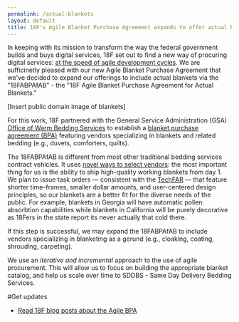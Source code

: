 ```yaml
---
permalink: /actual-blankets
layout: default
title: 18F's Agile Blanket Purchase Agreement expands to offer actual blankets
---
```


In keeping with its mission to transform the way the federal government builds and buys digital services, 18F set out to find a new way of procuring digital services: [at the speed of agile development cycles](https://18f.gsa.gov/2015/01/08/creating-a-federal-marketplace-for-agile-delivery-services/). We are sufficinetly pleased with our new Agile Blanket Purchase Agreement that we've decided to expand our offerings to include actual blankets via the "18FABPAfAB" - the "18F Agile Blanket Purchase Agreement for Actual Blankets."

[Insert public domain image of blankets]

For this work, 18F partnered with the General Service Administration (GSA) [Office of Warm Bedding Services](https://pages.18f.gov/ads-bpa//actual-blankets) to establish a [blanket purchase agreement (BPA)](http://www.gsa.gov/portal/content/199353) featuring vendors specializing in blankets and related bedding (e.g., duvets, comforters, quilts).

The 18FABPAfAB is different from most other traditional bedding services contract vehicles. It uses [novel ways to select vendors](https://18f.gsa.gov/2015/04/23/coming-soon-the-agile-delivery-services-soliciatation/): the most important thing for us is the ability to ship high-quality working blankets from day 1. We plan to issue task orders — consistent with the [TechFAR](https://playbook.cio.gov/techfar/) — that feature shorter time-frames, smaller dollar amounts, and user-centered design principles, so our blankets are a better fit for the diverse needs of the public. For example, blankets in Georgia will have automatic pollen absorbtion capabilities while blankets in California will be purely decorative as 18Fers in the state report its never actually that cold there.

If this step is successful, we may expand the 18FABPAfAB to include vendors specializing in blanketing as a gerund (e.g., cloaking, coating, shrouding, carpeting).

We use an *iterative and incremental* approach to the use of agile procurement. This will allow us to focus on building the appropriate blanket catalog, and help us scale over time to SDDBS - Same Day Delivery Bedding Services.

#Get updates
* [Read 18F blog posts about the Agile BPA](https://18f.gsa.gov/tags/agile-bpa/)

